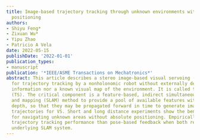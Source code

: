 ```yaml
---
title: Image-based trajectory tracking through unknown environments without absolute
  positioning
authors:
- Shiyu Feng*
- Zixuan Wu*
- Yipu Zhao
- Patricio A Vela
date: 2022-05-15
publishDate: '2022-01-01'
publication_types:
- manuscript
publication: '*IEEE/ASME Transactions on Mechatronics*'
abstract: This article describes a stereo image-based visual servoing (VS) system
  for trajectory tracking by a nonholonomic robot without externally derived pose
  information nor a known visual map of the environment. It is called trajectory servoing
  (TS). The critical component is a feature-based, indirect simultaneous localization
  and mapping (SLAM) method to provide a pool of available features with estimated
  depth, so that they may be propagated forward in time to generate image feature
  trajectories for VS. Short and long distance experiments show the benefits of TS
  for navigating unknown areas without absolute positioning. Empirically, TS has better
  trajectory tracking performance than pose-based feedback when both rely on the same
  underlying SLAM system.
---
```

